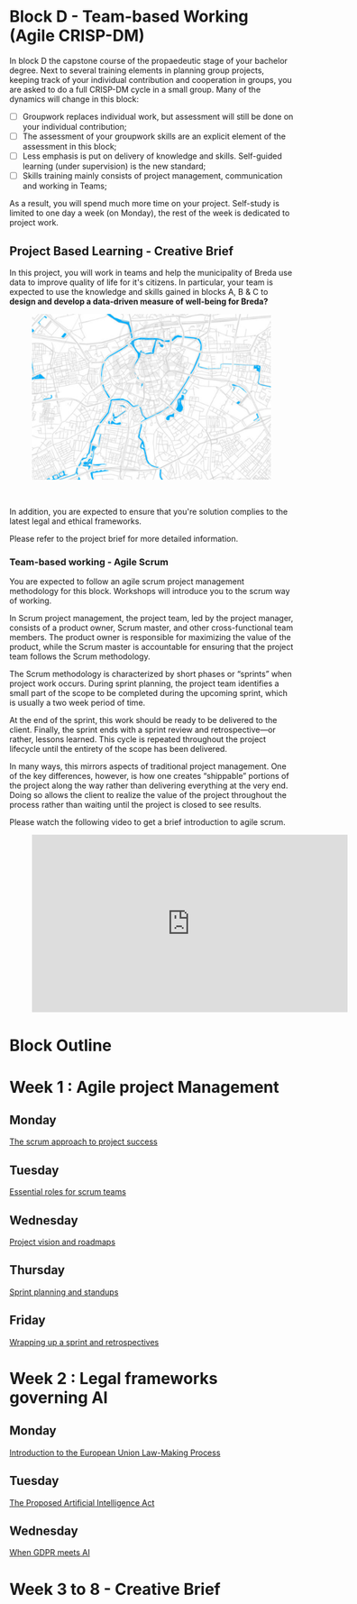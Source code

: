 # Block D - Team-based Working (Agile CRISP-DM)

In block D the capstone course of the propaedeutic stage of your bachelor degree. Next to several training elements in planning group projects, keeping track of your individual contribution and cooperation in groups, you are asked to do a full CRISP-DM cycle in a small group. Many of the dynamics will change in this block:

- [ ] Groupwork replaces individual work, but assessment will still be done on your individual contribution;
- [ ] The assessment of your groupwork skills are an explicit element of the assessment in this block;
- [ ] Less emphasis is put on delivery of knowledge and skills. Self-guided learning (under supervision) is the new standard;
- [ ] Skills training mainly consists of project management, communication and working in Teams;

As a result, you will spend much more time on your project. Self-study is limited to one day a week (on Monday), the rest of the week is dedicated to project work.



## Project Based Learning - Creative Brief

In this project, you will work in teams and help the municipality of Breda use
data to improve quality of life for it's citizens. In particular, your team is
expected to use the knowledge and skills gained in blocks A, B & C to **design and develop a data-driven
measure of well-being for Breda?**

<figure>
    <img src=".\breda.PNG" />
</figure>
<br>

In addition, you are expected to ensure that you're solution complies to the
latest legal and ethical frameworks.

Please refer to the project brief for more detailed information.

### Team-based working - Agile Scrum

You are expected to follow an agile scrum project management methodology for
this block. Workshops will introduce you to the scrum way of working.

In Scrum project management, the project team, led by the project manager,
consists of a product owner, Scrum master, and other cross-functional team members.
The product owner is responsible for maximizing the value of the product,
while the Scrum master is accountable for ensuring that the project team
follows the Scrum methodology.

The Scrum methodology is characterized by short phases or “sprints” when
project work occurs. During sprint planning, the project team identifies a
small part of the scope to be completed during the upcoming sprint,
which is usually a two week period of time.

At the end of the sprint, this work should be ready to be delivered to the
client. Finally, the sprint ends with a sprint review and retrospective—or
rather, lessons learned. This cycle is repeated throughout the project
lifecycle until the entirety of the scope has been delivered.

In many ways, this mirrors aspects of traditional project management.
One of the key differences, however, is how one creates “shippable” portions of
the project along the way rather than delivering everything at the very end.
Doing so allows the client to realize the value of the project throughout the
process rather than waiting until the project is closed to see results.

Please watch the following video to get a brief introduction to agile scrum.
<!-- blank line -->
<figure class="video_container">
<iframe width="560" height="315" src="https://www.youtube.com/embed/gy1c4_YixCo" title="YouTube video player" frameborder="0" allow="accelerometer; autoplay; clipboard-write; encrypted-media; gyroscope; picture-in-picture" allowfullscreen></iframe>
</figure>
<!-- blank line -->

# Block Outline

# Week 1 : Agile project Management

## Monday
[The scrum approach to project success](../../Study%20Content/Responsible%20and%20Explainable%20AI/ResponsibleAI1.html)

## Tuesday
[Essential roles for scrum teams](../../Study%20Content/Responsible%20and%20Explainable%20AI/ResponsibleAI2.html)

## Wednesday
[Project vision and roadmaps](../../Study%20Content/Responsible%20and%20Explainable%20AI/ResponsibleAI3.html)

## Thursday
[Sprint planning and standups](../../Study%20Content/Business%20Intelligence/SQL_DDL2.html)

## Friday
[Wrapping up a sprint and retrospectives](../../Study%20Content/Responsible%20and%20Explainable%20AI/ResponsibleAI5.html)

# Week 2 : Legal frameworks governing AI

## Monday
[Introduction to the European Union Law-Making Process](../../Study%20Content/Digital%20Transformation/Ethics%20&%20Law%201.html)

## Tuesday
[The Proposed Artificial Intelligence Act](../../Study%20Content/Digital%20Transformation/DataLab%201.html)

## Wednesday
[When GDPR meets AI](../../Study%20Content/Digital%20Transformation/Ethics%20&%20Law%202.html)


# Week 3 to 8 - Creative Brief
